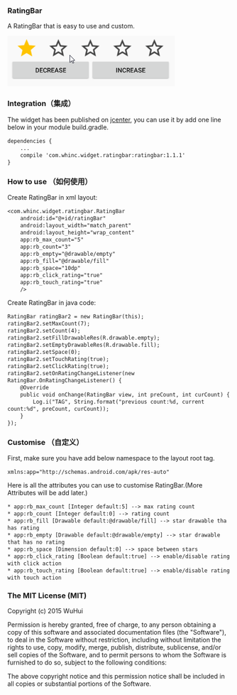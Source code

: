 
### RatingBar

A RatingBar that is easy to use and custom.

![](./screenshot.gif)

### Integration（集成）

The widget has been published on [jcenter][1], you can use it by add one line below in your module build.gradle.

    dependencies {
        ...
        compile 'com.whinc.widget.ratingbar:ratingbar:1.1.1'
    }

### How to use （如何使用）

Create RatingBar in xml layout:

    <com.whinc.widget.ratingbar.RatingBar
        android:id="@+id/ratingBar"
        android:layout_width="match_parent"
        android:layout_height="wrap_content"
        app:rb_max_count="5"
        app:rb_count="3"
        app:rb_empty="@drawable/empty"
        app:rb_fill="@drawable/fill"
        app:rb_space="10dp"
        app:rb_click_rating="true"
        app:rb_touch_rating="true"
        />

Create RatingBar in java code:

    RatingBar ratingBar2 = new RatingBar(this);
    ratingBar2.setMaxCount(7);
    ratingBar2.setCount(4);
    ratingBar2.setFillDrawableRes(R.drawable.empty);
    ratingBar2.setEmptyDrawableRes(R.drawable.fill);
    ratingBar2.setSpace(0);
    ratingBar2.setTouchRating(true);
    ratingBar2.setClickRating(true);
    ratingBar2.setOnRatingChangeListener(new RatingBar.OnRatingChangeListener() {
        @Override
        public void onChange(RatingBar view, int preCount, int curCount) {
            Log.i("TAG", String.format("previous count:%d, current count:%d", preCount, curCount));
        }
    });

### Customise （自定义）

First, make sure you have add below namespace to the layout root tag.

    xmlns:app="http://schemas.android.com/apk/res-auto"

Here is all the attributes you can use to customise RatingBar.(More Attributes will be add later.)

    * app:rb_max_count [Integer default:5] --> max rating count
    * app:rb_count [Integer default:0] --> rating count
    * app:rb_fill [Drawable default:@drawable/fill] --> star drawable tha has rating
    * app:rb_empty [Drawable default:@drawable/empty] --> star drawable that has no rating
    * app:rb_space [Dimension default:0] --> space between stars
    * app:rb_click_rating [Boolean default:true] --> enable/disable rating with click action
    * app:rb_touch_rating [Boolean default:true] --> enable/disable rating with touch action

### The MIT License (MIT)

Copyright (c) 2015 WuHui

Permission is hereby granted, free of charge, to any person obtaining a copy
of this software and associated documentation files (the "Software"), to deal
in the Software without restriction, including without limitation the rights
to use, copy, modify, merge, publish, distribute, sublicense, and/or sell
copies of the Software, and to permit persons to whom the Software is
furnished to do so, subject to the following conditions:

The above copyright notice and this permission notice shall be included in all
copies or substantial portions of the Software.

[1]:https://bintray.com/whinc/maven/ratingbar/view
